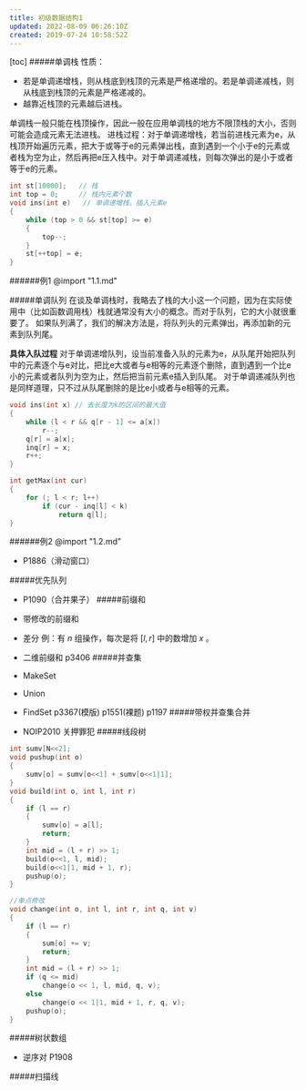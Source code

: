 ```yaml
---
title: 初级数据结构1
updated: 2022-08-09 06:26:10Z
created: 2019-07-24 10:58:52Z
---
```


[toc]
#####单调栈
性质：
* 若是单调递增栈，则从栈底到栈顶的元素是严格递增的。若是单调递减栈，则从栈底到栈顶的元素是严格递减的。
* 越靠近栈顶的元素越后进栈。

单调栈一般只能在栈顶操作，因此一般在应用单调栈的地方不限顶栈的大小，否则可能会造成元素无法进栈。
进栈过程：对于单调递增栈，若当前进栈元素为e，从栈顶开始遍历元素，把大于或等于e的元素弹出栈，直到遇到一个小于e的元素或者栈为空为止，然后再把e压入栈中。对于单调递减栈，则每次弹出的是小于或者等于e的元素。

```c++
int st[10000];   // 栈
int top = 0;     // 栈内元素个数
void ins(int e)   // 单调递增栈，插入元素e
{
    while (top > 0 && st[top] >= e)
    {
        top--;
    }
    st[++top] = e;
}

```

######例1
@import "1.1.md"

#####单调队列
在谈及单调栈时，我略去了栈的大小这一个问题，因为在实际使用中（比如函数调用栈）栈就通常没有大小的概念。而对于队列，它的大小就很重要了。
如果队列满了，我们的解决方法是，将队列头的元素弹出，再添加新的元素到队列尾。

**具体入队过程**
对于单调递增队列，设当前准备入队的元素为e，从队尾开始把队列中的元素逐个与e对比，把比e大或者与e相等的元素逐个删除，直到遇到一个比e小的元素或者队列为空为止，然后把当前元素e插入到队尾。
对于单调递减队列也是同样道理，只不过从队尾删除的是比e小或者与e相等的元素。

```c++
void ins(int x) // 去长度为k的区间的最大值
{
    while (l < r && q[r - 1] <= a[x])
        r--;
    q[r] = a[x];
    inq[r] = x;
    r++;
}

int getMax(int cur) 
{
    for (; l < r; l++)
        if (cur - inq[l] < k)
            return q[l];
}
```
######例2
@import "1.2.md"
* P1886（滑动窗口）


#####优先队列
* P1090（合并果子）
#####前缀和

* 带修改的前缀和

* 差分
例：有 $n$ 组操作，每次是将 $[l, r]$ 中的数增加 $x$ 。
* 二维前缀和
p3406
#####并查集
* MakeSet
* Union
* FindSet
p3367(模版)
p1551(裸题)
p1197
#####带权并查集合并
* NOIP2010 关押罪犯
#####线段树
```c++
int sumv[N<<2];
void pushup(int o)
{
    sumv[o] = sumv[o<<1] + sumv[o<<1|1];
}
void build(int o, int l, int r)
{
    if (l == r)
    {
        sumv[o] = a[l];
        return;
    }
    int mid = (l + r) >> 1;
    build(o<<1, l, mid);
    build(o<<1|1, mid + 1, r);
    pushup(o);
}

//单点修改
void change(int o, int l, int r, int q, int v)
{
    if (l == r)
    {
        sum[o] += v;
        return;
    }
    int mid = (l + r) >> 1;
    if (q <= mid)
        change(o << 1, l, mid, q, v);
    else
        change(o << 1|1, mid + 1, r, q, v);
    pushup(o);
}
```

#####树状数组
* 逆序对 P1908

#####扫描线


